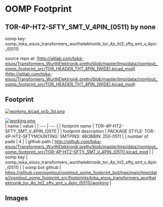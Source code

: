 # OOMP Footprint  
## TOR-4P-HT2-SFTY_SMT_V_4PIN_(0511)  by none  
  
oomp key: oomp_toka_eisos_transformers_wurthelektronik_tor_4p_ht2_sfty_smt_v_4pin_(0511)  
  
source repo at: [http://gitlab.com/toka-eisos/Transformers_WurthElektronik.pretty/blob/master/tmp/data//oomlout_oomp_footprint_src/TOR_HEADER_THT_4PIN_(WIDE).kicad_mod](http://gitlab.com/toka-eisos/Transformers_WurthElektronik.pretty/blob/master/tmp/data//oomlout_oomp_footprint_src/TOR_HEADER_THT_4PIN_(WIDE).kicad_mod)  
## Footprint  
  
[![working_kicad_pcb_3d.png](working_kicad_pcb_3d_600.png)](working_kicad_pcb_3d.png)  
  
[![working.png](working_600.png)](working.png)  
| name | value | 
| --- | --- | 
| footprint name | TOR-4P-HT2-SFTY_SMT_V_4PIN_(0511) | 
| footprint description | PACKAGE STYLE: TOR-4P-HT2-SFTYMOUNTING: SMTPINS: 4BOBBIN: 250-0511 | 
| number of pads | 4 | 
| github path | http://github.com/toka-eisos/Transformers_WurthElektronik.pretty/blob/master/tmp/data//oomlout_oomp_footprint_src/TOR-4P-HT2-SFTY_SMT_V_4PIN_(0511).kicad_mod | 
| oomp key | oomp_toka_eisos_transformers_wurthelektronik_tor_4p_ht2_sfty_smt_v_4pin_(0511) | 
| oomp bot github | https://github.com/oomlout/oomlout_oomp_footprint_bot/tree/main/tmp/data//oomlout_oomp_footprint_src/footprints/toka_eisos_transformers_wurthelektronik_tor_4p_ht2_sfty_smt_v_4pin_(0511)/working | 
## Images  
